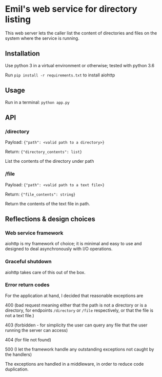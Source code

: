 # Emil's web service for directory listing

This web server lets the caller list the content
of directories and files on the system where the 
service is running.

## Installation
Use python 3 in a virtual environment or otherwise; 
tested with python 3.6

Run `pip install -r requirements.txt` to install aiohttp

## Usage
Run in a terminal:
`python app.py`

## API
### /directory
Payload: `{"path": <valid path to a directory>}`

Return: `{"directory_contents": list}`

List the contents of the directory under path

### /file
Payload: `{"path": <valid path to a text file>}`

Return: `{"file_contents": string}`

Return the contents of the text file in path.

## Reflections & design choices
### Web service framework
aiohttp is my framework of choice; it is minimal and easy to use 
and designed to deal asynchronously with I/O operations.

### Graceful shutdown
aiohttp takes care of this out of the box.

### Error return codes
For the application at hand, I decided that reasonable exceptions are

400 (bad request meaning either that the path is not a directory or 
is a directory, for endpoints `/directory` or `/file` respectively,
or that the file is not a text file.)

403 (forbidden - for simplicity the user can query any file that 
the user running the server can access)

404 (for file not found)

500 (I let the framework handle any outstanding exceptions 
not caught by the handlers)

The exceptions are handled in a middleware, in order to reduce code duplication.
